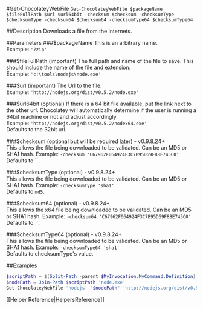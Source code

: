 #Get-ChocolateyWebFile
`Get-ChocolateyWebFile $packageName $fileFullPath $url $url64bit -checksum $checksum -checksumType $checksumType -checksum64 $checksum64 -checksumType64 $checksumType64`  
  
##Description
Downloads a file from the internets.  
  
##Parameters
###$packageName
This is an arbitrary name.  
Example: `'7zip'`  
  
###$fileFullPath (important)
The full path and name of the file to save. This should include the name of the file and extension.  
Example: `'c:\tools\nodejs\node.exe'`  
  
###$url (important)
The Url to the file.  
Example: `'http://nodejs.org/dist/v0.5.2/node.exe'`  
  
###$url64bit (optional)
If there is a 64 bit file available, put the link next to the other url. Chocolatey will automatically determine if the user is running a 64bit machine or not and adjust accordingly.  
Example: `'http://nodejs.org/dist/v0.5.2/nodex64.exe'`  
Defaults to the 32bit url.  

###$checksum (optional but will be required later) - v0.9.8.24+  
This allows the file being downloaded to be validated. Can be an MD5 or SHA1 hash.
Example: `-checksum 'C67962F064924F3C7B95D69F88E745C0'`  
Defaults to ``.  

###$checksumType (optional) - v0.9.8.24+  
This allows the file being downloaded to be validated. Can be an MD5 or SHA1 hash.
Example: `-checksumType 'sha1'`  
Defaults to `md5`.  

###$checksum64 (optional) - v0.9.8.24+  
This allows the x64 file being downloaded to be validated. Can be an MD5 or SHA1 hash.
Example: `-checksum64 'C67962F064924F3C7B95D69F88E745C0'`  
Defaults to ``.  

###$checksumType64 (optional) - v0.9.8.24+  
This allows the file being downloaded to be validated. Can be an MD5 or SHA1 hash.
Example: `-checksumType64 'sha1'`  
Defaults to checksumType's value.  
  
##Examples
```powershell
$scriptPath = $(Split-Path -parent $MyInvocation.MyCommand.Definition)
$nodePath = Join-Path $scriptPath 'node.exe'
Get-ChocolateyWebFile 'nodejs' "$nodePath" 'http://nodejs.org/dist/v0.5.2/node.exe'
```  
  
[[Helper Reference|HelpersReference]]  